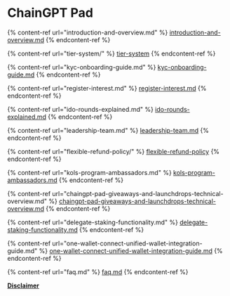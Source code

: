 # ChainGPT Pad

{% content-ref url="introduction-and-overview.md" %}
[introduction-and-overview.md](introduction-and-overview.md)
{% endcontent-ref %}

{% content-ref url="tier-system/" %}
[tier-system](tier-system/)
{% endcontent-ref %}

{% content-ref url="kyc-onboarding-guide.md" %}
[kyc-onboarding-guide.md](kyc-onboarding-guide.md)
{% endcontent-ref %}

{% content-ref url="register-interest.md" %}
[register-interest.md](register-interest.md)
{% endcontent-ref %}

{% content-ref url="ido-rounds-explained.md" %}
[ido-rounds-explained.md](ido-rounds-explained.md)
{% endcontent-ref %}

{% content-ref url="leadership-team.md" %}
[leadership-team.md](leadership-team.md)
{% endcontent-ref %}

{% content-ref url="flexible-refund-policy/" %}
[flexible-refund-policy](flexible-refund-policy/)
{% endcontent-ref %}

{% content-ref url="kols-program-ambassadors.md" %}
[kols-program-ambassadors.md](kols-program-ambassadors.md)
{% endcontent-ref %}

{% content-ref url="chaingpt-pad-giveaways-and-launchdrops-technical-overview.md" %}
[chaingpt-pad-giveaways-and-launchdrops-technical-overview.md](chaingpt-pad-giveaways-and-launchdrops-technical-overview.md)
{% endcontent-ref %}

{% content-ref url="delegate-staking-functionality.md" %}
[delegate-staking-functionality.md](delegate-staking-functionality.md)
{% endcontent-ref %}

{% content-ref url="one-wallet-connect-unified-wallet-integration-guide.md" %}
[one-wallet-connect-unified-wallet-integration-guide.md](one-wallet-connect-unified-wallet-integration-guide.md)
{% endcontent-ref %}

{% content-ref url="faq.md" %}
[faq.md](faq.md)
{% endcontent-ref %}

[**Disclaimer**](../../misc/legal-docs/disclaimer.md)
